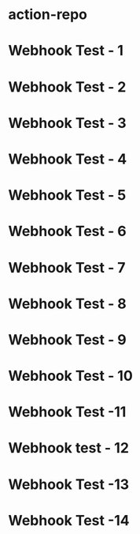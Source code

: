 # action-repo
# Webhook Test - 1
# Webhook Test - 2
# Webhook Test - 3
# Webhook Test - 4
# Webhook Test - 5
# Webhook Test - 6
# Webhook Test - 7
# Webhook Test - 8
# Webhook Test -  9
# Webhook Test - 10
# Webhook Test -11
# Webhook test - 12
# Webhook Test -13
# Webhook Test -14

